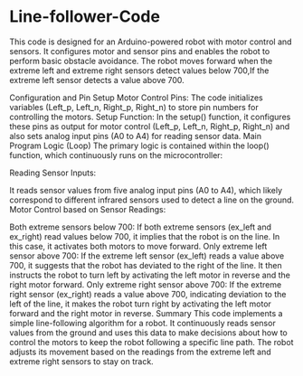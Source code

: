 # Line-follower-Code
This code is designed for an Arduino-powered robot with motor control and sensors. It configures motor and sensor pins and enables the robot to perform basic obstacle avoidance. The robot moves forward when the extreme left and extreme right sensors detect values below 700,If the extreme left sensor detects a value above 700.


Configuration and Pin Setup
Motor Control Pins: The code initializes variables (Left_p, Left_n, Right_p, Right_n) to store pin numbers for controlling the motors.
Setup Function: In the setup() function, it configures these pins as output for motor control (Left_p, Left_n, Right_p, Right_n) and also sets analog input pins (A0 to A4) for reading sensor data.
Main Program Logic (Loop)
The primary logic is contained within the loop() function, which continuously runs on the microcontroller:

Reading Sensor Inputs:

It reads sensor values from five analog input pins (A0 to A4), which likely correspond to different infrared sensors used to detect a line on the ground.
Motor Control based on Sensor Readings:

Both extreme sensors below 700: If both extreme sensors (ex_left and ex_right) read values below 700, it implies that the robot is on the line. In this case, it activates both motors to move forward.
Only extreme left sensor above 700: If the extreme left sensor (ex_left) reads a value above 700, it suggests that the robot has deviated to the right of the line. It then instructs the robot to turn left by activating the left motor in reverse and the right motor forward.
Only extreme right sensor above 700: If the extreme right sensor (ex_right) reads a value above 700, indicating deviation to the left of the line, it makes the robot turn right by activating the left motor forward and the right motor in reverse.
Summary
This code implements a simple line-following algorithm for a robot. It continuously reads sensor values from the ground and uses this data to make decisions about how to control the motors to keep the robot following a specific line path. The robot adjusts its movement based on the readings from the extreme left and extreme right sensors to stay on track.
